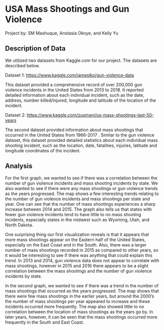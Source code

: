 # USA Mass Shootings and Gun Violence
Project by: SM Mashuque, Anstasia Okoye, and Kelly Yu

## Description of Data
We utilized two datasets from Kaggle.com for our project. The datasets are described below.

Dataset 1:​ ​https://www.kaggle.com/jameslko/gun-violence-data

This dataset provided a comprehensive record of over 200,000 gun violence incidents in the United States from 2013 to 2018. It reported detailed information about each individual incident, such as the date, address, number killed/injured, longitude and latitude of the location of the incident.

Dataset 2:​ ​https://www.kaggle.com/zusmani/us-mass-shootings-last-50-years

The second dataset provided information about mass shootings that occurred in the United States from 1966-2017 . Similar to the gun violence dataset, this dataset provided detailed statistics about each individual mass shooting incident, such as the location, date, fatalities, injuries, latitude and longitude coordinates of the incident.

## Analysis
For the first graph, we wanted to see if there was a correlation between the number of gun violence incidents and mass shooting incidents by state. We also wanted to see if there were any mass shootings or gun violence trends as the years progressed. The map shows a few interesting trends relating to the number of gun violence incidents and mass shootings per state and year. One can see that the number of mass shootings experiences a sharp increase between 2014 and 2015. The graph also tells us that states with fewer gun violence incidents tend to have little to no mass shooting incidents, especially states in the midwest such as Wyoming, Utah, and North Dakota.

One surprising thing our first visualization reveals is that it appears that more mass shootings appear on the Eastern half of the United States, especially on the East Coast and in the South. Also, there was a larger number of mass shootings recorded in 2015 as compared to other years, so it would be interesting to see if there was anything that could explain this trend. In 2013 and 2014, gun violence data does not appear to correlate with mass shootings, however in 2015 and 2016 there appears to be a slight correlation between the mass shootings and the number of gun violence incidents by state.

In the second graph, we wanted to see if there was a trend in the number of mass shootings that occurred as the years progressed. The map shows that there were few mass shootings in the earlier years, but around the 2000’s the number of mass shootings per year appeared to increase and these incidents occurred more frequently. The map also showed little to no correlation between the location of mass shootings as the years go by. In later years, however, it can be seen that the mass shootings occurred more frequently in the South and East Coast.
